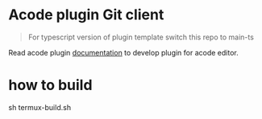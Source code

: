 # Acode plugin Git client

> For typescript version of plugin template switch this repo to main-ts

Read acode plugin [documentation](https://acode.foxdebug.com/plugin-docs) to develop plugin for acode editor.

# how to build

sh termux-build.sh